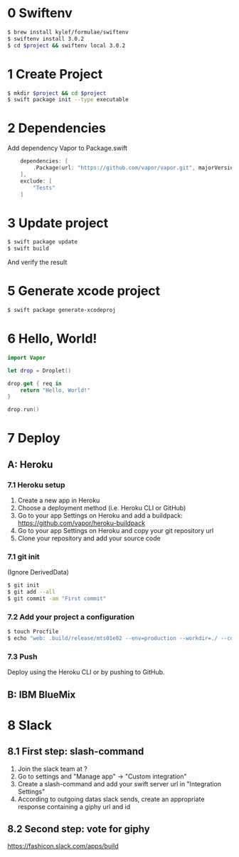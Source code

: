 # 0 Swiftenv
```bash
$ brew install kylef/formulae/swiftenv
$ swiftenv install 3.0.2
$ cd $project && swiftenv local 3.0.2
```

# 1 Create Project

```bash
$ mkdir $project && cd $project
$ swift package init --type executable
```

# 2 Dependencies
Add dependency Vapor to Package.swift
```swift
    dependencies: [
        .Package(url: "https://github.com/vapor/vapor.git", majorVersion: 1, minor: 3)
    ],
    exclude: [
        "Tests"
    ]
```

# 3 Update project
```bash
$ swift package update
$ swift build
```
And verify the result

# 5 Generate xcode project
```bash
$ swift package generate-xcodeproj
```

# 6 Hello, World!
```swift
import Vapor

let drop = Droplet()

drop.get { req in
    return "Hello, World!"
}

drop.run()
```

# 7 Deploy

## A: Heroku

### 7.1 Heroku setup
1. Create a new app in Heroku
2. Choose a deployment method (i.e. Heroku CLI or GitHub) 
3. Go to your app Settings on Heroku and add a buildpack: https://github.com/vapor/heroku-buildpack
4. Go to your app Settings on Heroku and copy your git repository url
5. Clone your repository and add your source code

### 7.1 git init 
(Ignore DerivedData)
```bash
$ git init
$ git add --all
$ git commit -am "First commit"
```

### 7.2 Add your project a configuration
```bash
$ touch Procfile
$ echo "web: .build/release/mts01e02 --env=production --workdir=./ --config:servers.default.port=$PORT" > Procfile
```

### 7.3 Push
Deploy using the Heroku CLI or by pushing to GitHub.

## B: IBM BlueMix

# 8 Slack

## 8.1 First step: slash-command

1. Join the slack team at ?
2. Go to settings and "Manage app" -> "Custom integration"
3. Create a slash-command and add your swift server url in "Integration Settings"
4. According to outgoing datas slack sends, create an appropriate response containing a giphy url and id

## 8.2 Second step: vote for giphy

https://fashicon.slack.com/apps/build
